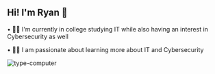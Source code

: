 ## Hi! I'm Ryan 👋

• 🧑‍🎓 I'm currently in college studying IT while also having an interest in Cybersecurity as well

• 🧑‍🏫 I am passionate about learning more about IT and Cybersecurity





![type-computer](https://github.com/user-attachments/assets/30d1941d-2adc-4ff2-819e-d87ee4d5a84d)
